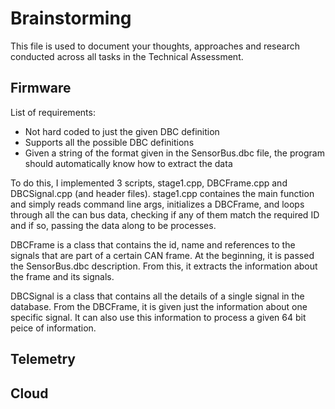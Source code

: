 # Brainstorming

This file is used to document your thoughts, approaches and research conducted across all tasks in the Technical Assessment.

## Firmware
List of requirements:
- Not hard coded to just the given DBC definition
- Supports all the possible DBC definitions
- Given a string of the format given in the SensorBus.dbc file, the program should automatically know how to extract the data

To do this, I implemented 3 scripts, stage1.cpp, DBCFrame.cpp and DBCSignal.cpp (and header files). stage1.cpp containes the main function and simply reads command line args, initializes a DBCFrame, and loops through all the can bus data, checking if any of them match the required ID and if so, passing the data along to be processes.

DBCFrame is a class that contains the id, name and references to the signals that are part of a certain CAN frame. At the beginning, it is passed the SensorBus.dbc description. From this, it extracts the information about the frame and its signals.

DBCSignal is a class that contains all the details of a single signal in the database. From the DBCFrame, it is given just the information about one specific signal. It can also use this information to process a given 64 bit peice of information.

## Telemetry

## Cloud